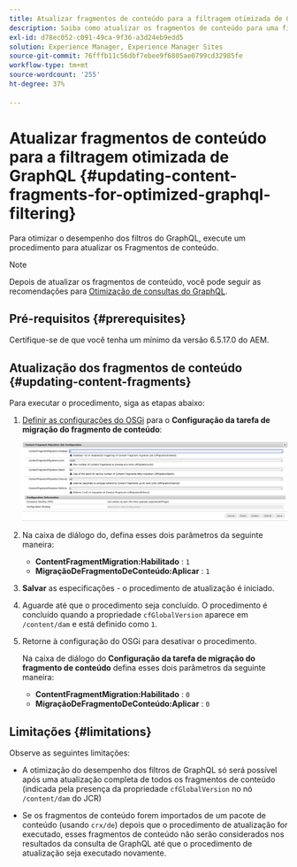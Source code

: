 ```yaml
---
title: Atualizar fragmentos de conteúdo para a filtragem otimizada de GraphQL
description: Saiba como atualizar os fragmentos de conteúdo para uma filtragem otimizada do GraphQL no Adobe Experience Manager para entrega de conteúdo headless.
exl-id: d78ec052-c091-49ca-9f36-a3d24eb9edd5
solution: Experience Manager, Experience Manager Sites
source-git-commit: 76fffb11c56dbf7ebee9f6805ae0799cd32985fe
workflow-type: tm+mt
source-wordcount: '255'
ht-degree: 37%

---
```


# Atualizar fragmentos de conteúdo para a filtragem otimizada de GraphQL {#updating-content-fragments-for-optimized-graphql-filtering}

Para otimizar o desempenho dos filtros do GraphQL, execute um procedimento para atualizar os Fragmentos de conteúdo.

>[!NOTE]
>
>Depois de atualizar os fragmentos de conteúdo, você pode seguir as recomendações para [Otimização de consultas do GraphQL](/help/sites-developing/headless/graphql-api/graphql-optimization.md).

## Pré-requisitos {#prerequisites}

Certifique-se de que você tenha um mínimo da versão 6.5.17.0 do AEM.

## Atualização dos fragmentos de conteúdo {#updating-content-fragments}

Para executar o procedimento, siga as etapas abaixo:

1. [Definir as configurações do OSGi](/help/sites-deploying/configuring-osgi.md) para o **Configuração da tarefa de migração do fragmento de conteúdo**:

   ![Configuração do trabalho de migração do fragmento de conteúdo OSGi](assets/cfm-graphql-update-01.png "Configuração do trabalho de migração do fragmento de conteúdo OSGi")

1. Na caixa de diálogo do, defina esses dois parâmetros da seguinte maneira:

   * **ContentFragmentMigration:Habilitado** : `1`
   * **MigraçãoDeFragmentoDeConteúdo:Aplicar** : `1`

1. **Salvar** as especificações - o procedimento de atualização é iniciado.

1. Aguarde até que o procedimento seja concluído. O procedimento é concluído quando a propriedade `cfGlobalVersion` aparece em `/content/dam` e está definido como `1`.

1. Retorne à configuração do OSGi para desativar o procedimento.

   Na caixa de diálogo do **Configuração da tarefa de migração do fragmento de conteúdo** defina esses dois parâmetros da seguinte maneira:

   * **ContentFragmentMigration:Habilitado** : `0`
   * **MigraçãoDeFragmentoDeConteúdo:Aplicar** : `0`

## Limitações {#limitations}

Observe as seguintes limitações:

* A otimização do desempenho dos filtros de GraphQL só será possível após uma atualização completa de todos os fragmentos de conteúdo (indicada pela presença da propriedade `cfGlobalVersion` no nó `/content/dam` do JCR)

* Se os fragmentos de conteúdo forem importados de um pacote de conteúdo (usando `crx/de`) depois que o procedimento de atualização for executado, esses fragmentos de conteúdo não serão considerados nos resultados da consulta de GraphQL até que o procedimento de atualização seja executado novamente.
